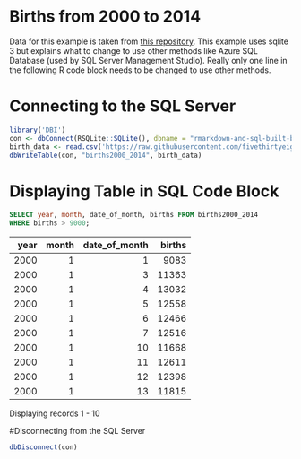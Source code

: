 Births from 2000 to 2014
================

Data for this example is taken from [this
repository](https://github.com/fivethirtyeight/data/blob/master/births/US_births_2000-2014_SSA.csv).
This example uses sqlite 3 but explains what to change to use other
methods like Azure SQL Database (used by SQL Server Management Studio).
Really only one line in the following R code block needs to be changed
to use other methods.

# Connecting to the SQL Server

``` r
library('DBI')
con <- dbConnect(RSQLite::SQLite(), dbname = "rmarkdown-and-sql-built-births-display.db")
birth_data <- read.csv('https://raw.githubusercontent.com/fivethirtyeight/data/master/births/US_births_2000-2014_SSA.csv')
dbWriteTable(con, "births2000_2014", birth_data)
```

# Displaying Table in SQL Code Block

``` sql
SELECT year, month, date_of_month, births FROM births2000_2014
WHERE births > 9000;
```

<div class="knitsql-table">

| year | month | date_of_month | births |
|-----:|------:|--------------:|-------:|
| 2000 |     1 |             1 |   9083 |
| 2000 |     1 |             3 |  11363 |
| 2000 |     1 |             4 |  13032 |
| 2000 |     1 |             5 |  12558 |
| 2000 |     1 |             6 |  12466 |
| 2000 |     1 |             7 |  12516 |
| 2000 |     1 |            10 |  11668 |
| 2000 |     1 |            11 |  12611 |
| 2000 |     1 |            12 |  12398 |
| 2000 |     1 |            13 |  11815 |

Displaying records 1 - 10

</div>

\#Disconnecting from the SQL Server

``` r
dbDisconnect(con)
```
